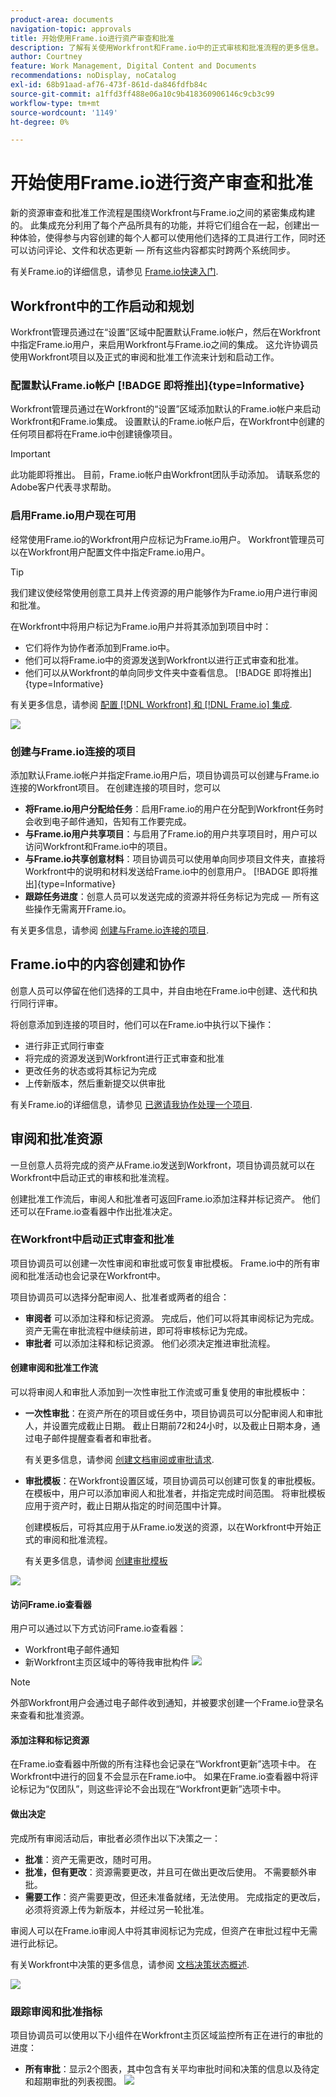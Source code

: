 ```yaml
---
product-area: documents
navigation-topic: approvals
title: 开始使用Frame.io进行资产审查和批准
description: 了解有关使用Workfront和Frame.io中的正式审核和批准流程的更多信息。
author: Courtney
feature: Work Management, Digital Content and Documents
recommendations: noDisplay, noCatalog
exl-id: 68b91aad-af76-473f-861d-da846fdfb84c
source-git-commit: a1ffd3ff488e06a10c9b418360906146c9cb3c99
workflow-type: tm+mt
source-wordcount: '1149'
ht-degree: 0%

---
```


# 开始使用Frame.io进行资产审查和批准

新的资源审查和批准工作流程是围绕Workfront与Frame.io之间的紧密集成构建的。 此集成充分利用了每个产品所具有的功能，并将它们组合在一起，创建出一种体验，使得参与内容创建的每个人都可以使用他们选择的工具进行工作，同时还可以访问评论、文件和状态更新 — 所有这些内容都实时跨两个系统同步。

有关Frame.io的详细信息，请参见 [Frame.io快速入门](https://support.frame.io/en/collections/49298-getting-started).

## Workfront中的工作启动和规划

Workfront管理员通过在“设置”区域中配置默认Frame.io帐户，然后在Workfront中指定Frame.io用户，来启用Workfront与Frame.io之间的集成。 这允许协调员使用Workfront项目以及正式的审阅和批准工作流来计划和启动工作。

### 配置默认Frame.io帐户 [!BADGE 即将推出]{type=Informative}

Workfront管理员通过在Workfront的“设置”区域添加默认的Frame.io帐户来启动Workfront和Frame.io集成。 设置默认的Frame.io帐户后，在Workfront中创建的任何项目都将在Frame.io中创建镜像项目。

>[!IMPORTANT]
>
>此功能即将推出。 目前，Frame.io帐户由Workfront团队手动添加。 请联系您的Adobe客户代表寻求帮助。

<!--For more information, see [Configure the [!DNL Workfront] and [!DNL Frame.io] integration](/help/quicksilver/administration-and-setup/configure-integrations/configure-wf-and-frame.md).

 in procedure article we need to cover how groups work with projects and how the frame account is associated with a group. And that accounts other than the default can be added on a 1:1 basis using the dev token. -->

### 启用Frame.io用户现在可用

经常使用Frame.io的Workfront用户应标记为Frame.io用户。 Workfront管理员可以在Workfront用户配置文件中指定Frame.io用户。

>[!TIP]
>
>我们建议使经常使用创意工具并上传资源的用户能够作为Frame.io用户进行审阅和批准。

在Workfront中将用户标记为Frame.io用户并将其添加到项目中时：

* 它们将作为协作者添加到Frame.io中。
* 他们可以将Frame.io中的资源发送到Workfront以进行正式审查和批准。
* 他们可以从Workfront的单向同步文件夹中查看信息。 [!BADGE 即将推出]{type=Informative}

有关更多信息，请参阅 [配置 [!DNL Workfront] 和 [!DNL Frame.io] 集成](/help/quicksilver/administration-and-setup/configure-integrations/configure-wf-and-frame.md).

![](assets/Frame-enabled-user.png)


### 创建与Frame.io连接的项目

添加默认Frame.io帐户并指定Frame.io用户后，项目协调员可以创建与Frame.io连接的Workfront项目。 在创建连接的项目时，您可以

* **将Frame.io用户分配给任务**：启用Frame.io的用户在分配到Workfront任务时会收到电子邮件通知，告知有工作要完成。
* **与Frame.io用户共享项目**：与启用了Frame.io的用户共享项目时，用户可以访问Workfront和Frame.io中的项目。
* **与Frame.io共享创意材料**：项目协调员可以使用单向同步项目文件夹，直接将Workfront中的说明和材料发送给Frame.io中的创意用户。 [!BADGE 即将推出]{type=Informative}
* **跟踪任务进度**：创意人员可以发送完成的资源并将任务标记为完成 — 所有这些操作无需离开Frame.io。

有关更多信息，请参阅 [创建与Frame.io连接的项目](/help/quicksilver/manage-work/projects/create-projects/create-frame-connected-project.md).


## Frame.io中的内容创建和协作

创意人员可以停留在他们选择的工具中，并自由地在Frame.io中创建、迭代和执行同行评审。

将创意添加到连接的项目时，他们可以在Frame.io中执行以下操作：

<!--* Access instructions from the project coordinator -->
* 进行非正式同行审查
* 将完成的资源发送到Workfront进行正式审查和批准
* 更改任务的状态或将其标记为完成
* 上传新版本，然后重新提交以供审批 <!--do they have to send to frame.io again?-->

有关Frame.io的详细信息，请参见 [已邀请我协作处理一个项目](https://support.frame.io/en/articles/11125-i-ve-been-invited-to-collaborate-on-a-project).

## 审阅和批准资源

一旦创意人员将完成的资产从Frame.io发送到Workfront，项目协调员就可以在Workfront中启动正式的审核和批准流程。

创建批准工作流后，审阅人和批准者可返回Frame.io添加注释并标记资产。 他们还可以在Frame.io查看器中作出批准决定。

### 在Workfront中启动正式审查和批准

项目协调员可以创建一次性审阅和审批或可恢复审批模板。 Frame.io中的所有审阅和批准活动也会记录在Workfront中。

项目协调员可以选择分配审阅人、批准者或两者的组合：

* **审阅者** 可以添加注释和标记资源。 完成后，他们可以将其审阅标记为完成。 资产无需在审批流程中继续前进，即可将审核标记为完成。
* **审批者** 可以添加注释和标记资源。 他们必须决定推进审批流程。


#### 创建审阅和批准工作流

可以将审阅人和审批人添加到一次性审批工作流或可重复使用的审批模板中：

* **一次性审批**：在资产所在的项目或任务中，项目协调员可以分配审阅人和审批人，并设置完成截止日期。 截止日期前72和24小时，以及截止日期本身，通过电子邮件提醒查看者和审批者。

  有关更多信息，请参阅 [创建文档审阅或审批请求](/help/quicksilver/review-and-approve-work/document-reviews-and-approvals/manage-document-approvals/create-a-document-approval.md). <!--I think this needs to be renamed? -->

* **审批模板**：在Workfront设置区域，项目协调员可以创建可恢复的审批模板。 在模板中，用户可以添加审阅人和批准者，并指定完成时间范围。 将审批模板应用于资产时，截止日期从指定的时间范围中计算。

  创建模板后，可将其应用于从Frame.io发送的资源，以在Workfront中开始正式的审阅和批准流程。

  有关更多信息，请参阅 [创建审批模板](/help/quicksilver/review-and-approve-work/document-reviews-and-approvals/manage-document-approvals/create-approval-template.md)


![](assets/assign-template.png)


#### 访问Frame.io查看器

用户可以通过以下方式访问Frame.io查看器：

* Workfront电子邮件通知
* 新Workfront主页区域中的等待我审批构件
  ![](assets/awaiting-my-approval.png)

>[!NOTE]
>
>外部Workfront用户会通过电子邮件收到通知，并被要求创建一个Frame.io登录名来查看和批准资源。

#### 添加注释和标记资源

在Frame.io查看器中所做的所有注释也会记录在“Workfront更新”选项卡中。 在Workfront中进行的回复不会显示在Frame.io中。 如果在Frame.io查看器中将评论标记为“仅团队”，则这些评论不会出现在“Workfront更新”选项卡中。

#### 做出决定

完成所有审阅活动后，审批者必须作出以下决策之一：

* **批准**：资产无需更改，随时可用。
* **批准，但有更改**：资源需要更改，并且可在做出更改后使用。 不需要额外审批。
* **需要工作**：资产需要更改，但还未准备就绪，无法使用。 完成指定的更改后，必须将资源上传为新版本，并经过另一轮批准。 <!--is the same approval workflow automatically applied? Does the coordinator have to do anything to get the approval going? -->

审阅人可以在Frame.io审阅人中将其审阅标记为完成，但资产在审批过程中无需进行此标记。

有关Workfront中决策的更多信息，请参阅 [文档决策状态概述](/help/quicksilver/review-and-approve-work/document-reviews-and-approvals/manage-document-approvals/document-approval-status.md).

![](assets/frame-viewer-and-decision.png)


<!-- upload assets directly to workfront to be reviewed in Frame.io/ Will have to send manually at first

Reviewer/approver needs to go through email to get to frame vier
-->

### 跟踪审阅和批准指标

项目协调员可以使用以下小组件在Workfront主页区域监控所有正在进行的审批的进度：

* **所有审批**：显示2个图表，其中包含有关平均审批时间和决策的信息以及待定和超期审批的列表视图。
  ![](assets/all-approvals.png)